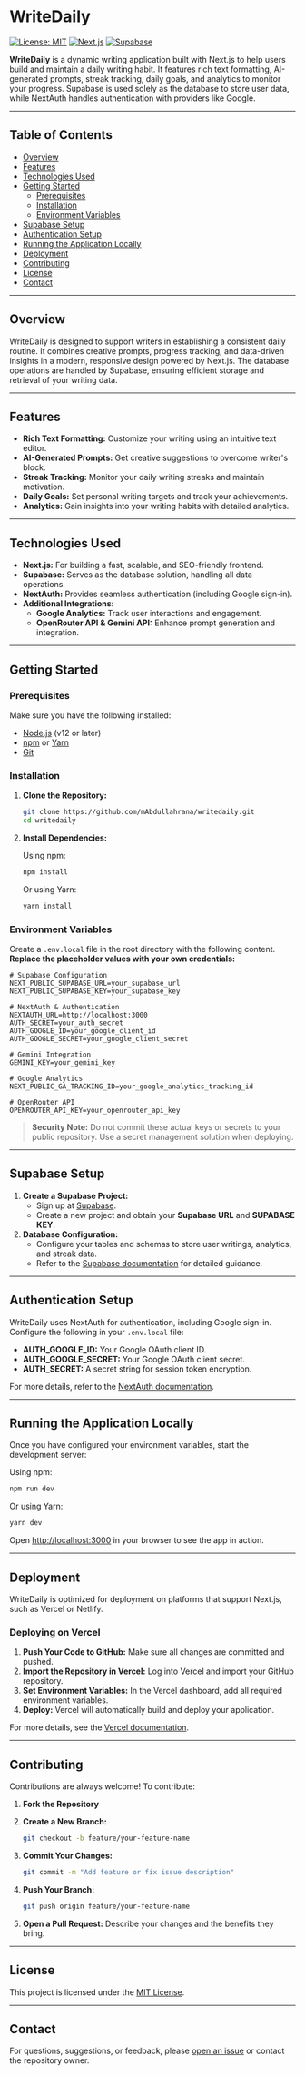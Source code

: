 # WriteDaily

[![License: MIT](https://img.shields.io/badge/License-MIT-green.svg)](LICENSE) [![Next.js](https://img.shields.io/badge/Next.js-v12-blue.svg)](https://nextjs.org/) [![Supabase](https://img.shields.io/badge/Supabase-Database-orange.svg)](https://supabase.com/)

**WriteDaily** is a dynamic writing application built with Next.js to help users build and maintain a daily writing habit. It features rich text formatting, AI-generated prompts, streak tracking, daily goals, and analytics to monitor your progress. Supabase is used solely as the database to store user data, while NextAuth handles authentication with providers like Google.

---

## Table of Contents

- [Overview](#overview)
- [Features](#features)
- [Technologies Used](#technologies-used)
- [Getting Started](#getting-started)
  - [Prerequisites](#prerequisites)
  - [Installation](#installation)
  - [Environment Variables](#environment-variables)
- [Supabase Setup](#supabase-setup)
- [Authentication Setup](#authentication-setup)
- [Running the Application Locally](#running-the-application-locally)
- [Deployment](#deployment)
- [Contributing](#contributing)
- [License](#license)
- [Contact](#contact)

---

## Overview

WriteDaily is designed to support writers in establishing a consistent daily routine. It combines creative prompts, progress tracking, and data-driven insights in a modern, responsive design powered by Next.js. The database operations are handled by Supabase, ensuring efficient storage and retrieval of your writing data.

---

## Features

- **Rich Text Formatting:** Customize your writing using an intuitive text editor.
- **AI-Generated Prompts:** Get creative suggestions to overcome writer's block.
- **Streak Tracking:** Monitor your daily writing streaks and maintain motivation.
- **Daily Goals:** Set personal writing targets and track your achievements.
- **Analytics:** Gain insights into your writing habits with detailed analytics.

---

## Technologies Used

- **Next.js:** For building a fast, scalable, and SEO-friendly frontend.
- **Supabase:** Serves as the database solution, handling all data operations.
- **NextAuth:** Provides seamless authentication (including Google sign-in).
- **Additional Integrations:**
  - **Google Analytics:** Track user interactions and engagement.
  - **OpenRouter API & Gemini API:** Enhance prompt generation and integration.

---

## Getting Started

### Prerequisites

Make sure you have the following installed:

- [Node.js](https://nodejs.org/) (v12 or later)
- [npm](https://www.npmjs.com/) or [Yarn](https://yarnpkg.com/)
- [Git](https://git-scm.com/)

### Installation

1. **Clone the Repository:**

   ```bash
   git clone https://github.com/mAbdullahrana/writedaily.git
   cd writedaily
   ```

2. **Install Dependencies:**

   Using npm:

   ```bash
   npm install
   ```

   Or using Yarn:

   ```bash
   yarn install
   ```

### Environment Variables

Create a `.env.local` file in the root directory with the following content. **Replace the placeholder values with your own credentials:**

```env
# Supabase Configuration
NEXT_PUBLIC_SUPABASE_URL=your_supabase_url
NEXT_PUBLIC_SUPABASE_KEY=your_supabase_key

# NextAuth & Authentication
NEXTAUTH_URL=http://localhost:3000
AUTH_SECRET=your_auth_secret
AUTH_GOOGLE_ID=your_google_client_id
AUTH_GOOGLE_SECRET=your_google_client_secret

# Gemini Integration
GEMINI_KEY=your_gemini_key

# Google Analytics
NEXT_PUBLIC_GA_TRACKING_ID=your_google_analytics_tracking_id

# OpenRouter API
OPENROUTER_API_KEY=your_openrouter_api_key
```

> **Security Note:** Do not commit these actual keys or secrets to your public repository. Use a secret management solution when deploying.

---

## Supabase Setup

1. **Create a Supabase Project:**
   - Sign up at [Supabase](https://supabase.com/).
   - Create a new project and obtain your **Supabase URL** and **SUPABASE KEY**.
2. **Database Configuration:**
   - Configure your tables and schemas to store user writings, analytics, and streak data.
   - Refer to the [Supabase documentation](https://supabase.com/docs) for detailed guidance.

---

## Authentication Setup

WriteDaily uses NextAuth for authentication, including Google sign-in. Configure the following in your `.env.local` file:

- **AUTH_GOOGLE_ID:** Your Google OAuth client ID.
- **AUTH_GOOGLE_SECRET:** Your Google OAuth client secret.
- **AUTH_SECRET:** A secret string for session token encryption.

For more details, refer to the [NextAuth documentation](https://next-auth.js.org/).

---

## Running the Application Locally

Once you have configured your environment variables, start the development server:

Using npm:

```bash
npm run dev
```

Or using Yarn:

```bash
yarn dev
```

Open [http://localhost:3000](http://localhost:3000) in your browser to see the app in action.

---

## Deployment

WriteDaily is optimized for deployment on platforms that support Next.js, such as Vercel or Netlify.

### Deploying on Vercel

1. **Push Your Code to GitHub:** Make sure all changes are committed and pushed.
2. **Import the Repository in Vercel:** Log into Vercel and import your GitHub repository.
3. **Set Environment Variables:** In the Vercel dashboard, add all required environment variables.
4. **Deploy:** Vercel will automatically build and deploy your application.

For more details, see the [Vercel documentation](https://vercel.com/docs).

---

## Contributing

Contributions are always welcome! To contribute:

1. **Fork the Repository**
2. **Create a New Branch:**

   ```bash
   git checkout -b feature/your-feature-name
   ```

3. **Commit Your Changes:**

   ```bash
   git commit -m "Add feature or fix issue description"
   ```

4. **Push Your Branch:**

   ```bash
   git push origin feature/your-feature-name
   ```

5. **Open a Pull Request:** Describe your changes and the benefits they bring.

---

## License

This project is licensed under the [MIT License](LICENSE).

---

## Contact

For questions, suggestions, or feedback, please [open an issue](https://github.com/mAbdullahrana/writedaily/issues) or contact the repository owner.
